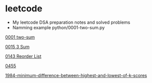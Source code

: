 # leetcode

* My leetcode DSA preparation notes and solved problems
* Namming example  python/0001-two-sum.py


[0001 two-sum](https://github.com/JalilTahirov/leetcode/blob/main/python/0001-two-sum.py)


[0015 3 Sum](https://github.com/JalilTahirov/leetcode/blob/main/python/0015-3sum.py)

[0143 Reorder List](https://github.com/JalilTahirov/leetcode/blob/main/python/0143-reorder-list.py)

[0455](https://github.com/JalilTahirov/leetcode/blob/main/python/0455-assign-cookies.py)

[1984-minimum-difference-between-highest-and-lowest-of-k-scores](https://github.com/JalilTahirov/leetcode/blob/main/python/1984-minimum-difference-between-highest-and-lowest-of-k-scores.py)




